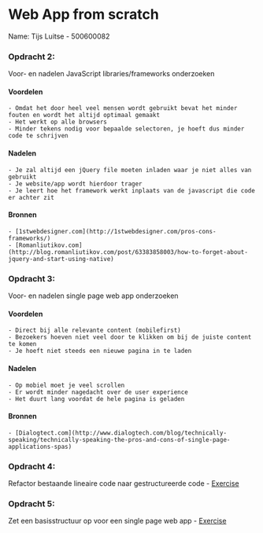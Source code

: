# Web App from scratch

Name: Tijs Luitse - 500600082

### Opdracht 2: 
Voor- en nadelen JavaScript libraries/frameworks onderzoeken

#### Voordelen
	- Omdat het door heel veel mensen wordt gebruikt bevat het minder fouten en wordt het altijd optimaal gemaakt
	- Het werkt op alle browsers
	- Minder tekens nodig voor bepaalde selectoren, je hoeft dus minder code te schrijven

#### Nadelen
	- Je zal altijd een jQuery file moeten inladen waar je niet alles van gebruikt
	- Je website/app wordt hierdoor trager
	- Je leert hoe het framework werkt inplaats van de javascript die code er achter zit

#### Bronnen
	- [1stwebdesigner.com](http://1stwebdesigner.com/pros-cons-frameworks/)
	- [Romanliutikov.com](http://blog.romanliutikov.com/post/63383858003/how-to-forget-about-jquery-and-start-using-native)

### Opdracht 3: 
Voor- en nadelen single page web app onderzoeken

#### Voordelen
	- Direct bij alle relevante content (mobilefirst)
	- Bezoekers hoeven niet veel door te klikken om bij de juiste content te komen
	- Je hoeft niet steeds een nieuwe pagina in te laden

#### Nadelen
	- Op mobiel moet je veel scrollen
	- Er wordt minder nagedacht over de user experience
	- Het duurt lang voordat de hele pagina is geladen

#### Bronnen
	- [Dialogtect.com](http://www.dialogtech.com/blog/technically-speaking/technically-speaking-the-pros-and-cons-of-single-page-applications-spas)

### Opdracht 4: 
Refactor bestaande lineaire code naar gestructureerde code
	- [Exercise](https://github.com/tijsluitse/web-app-from-scratch/tree/master/Exercise%204)

### Opdracht 5: 
Zet een basisstructuur op voor een single page web app
	- [Exercise](https://github.com/tijsluitse/web-app-from-scratch/tree/master/Exercise%205)
